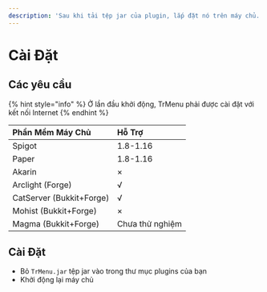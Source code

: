 ```yaml
---
description: 'Sau khi tải tệp jar của plugin, lắp đặt nó trên máy chủ.'
---
```


# Cài Đặt

## Các yêu cầu

{% hint style="info" %}
Ở lần đầu khởi động, TrMenu phải được cài đặt với kết nối Internet
{% endhint %}

| Phần Mềm Máy Chủ | Hỗ Trợ |
| :--- | :--- |
| Spigot | 1.8-1.16 |
| Paper | 1.8-1.16 |
| Akarin | × |
| Arclight \(Forge\) | √ |
| CatServer \(Bukkit+Forge\) | √ |
| Mohist \(Bukkit+Forge\) | × |
| Magma \(Bukkit+Forge\) | Chưa thử nghiệm |

## Cài Đặt

* Bỏ `TrMenu.jar` tệp jar vào trong thư mục plugins của bạn 
* Khởi động lại máy chủ

